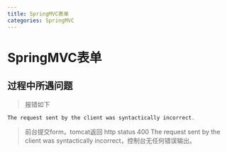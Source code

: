 ```yaml
---
title: SpringMVC表单
categories: SpringMVC
---
```


# SpringMVC表单
## 过程中所遇问题
> 报错如下

``` java
The request sent by the client was syntactically incorrect.
```
> 前台提交form，tomcat返回 http status 400   The request sent by the client was syntactically incorrect，控制台无任何错误输出。